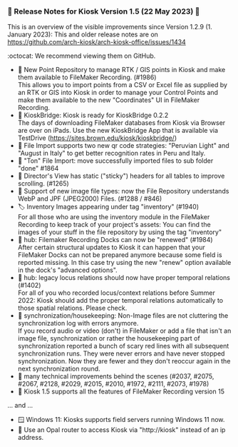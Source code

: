 ### 🌷  Release Notes for Kiosk Version 1.5 (22 May 2023) 🌷
This is an overview of the visible improvements since Version 1.2.9 (1. January 2023):
This and older release notes are on https://github.com/arch-kiosk/arch-kiosk-office/issues/1434

:octocat: We recommend viewing them on GitHub.


- 🌷 New Point Repository to manage RTK / GIS points in Kiosk and make them available to FileMaker Recording. (#1986)   
This allows you to import points from a CSV or Excel file as supplied by an RTK or GIS into Kiosk in order to manage your Control Points and make them available to the new "Coordinates" UI in FileMaker Recording.  
- 🌷 KioskBridge: Kiosk is ready for KioskBridge 0.2.2     
The days of downloading FileMaker databases from Kiosk via Browser are over on iPads. Use the new KioskBridge App that is available via TestDrive (https://sites.brown.edu/kiosk/kioskbridge/)  
- 🌷 File Import supports two new qr code strategies: "Peruvian Light" and "August in Italy" to get better recognition rates in Peru and Italy.
- 🌷 "Ton" File Import: move successfully imported files to sub folder "done" #1864  
- 🌷 Director's View has static ("sticky") headers for all tables to improve scrolling. (#1265)
- 🌷 Support of new image file types: now the File Repository understands WebP and JPF (JPEG2000) Files. (#1288 / #846)
- 🏷️ Inventory Images appearing under tag "inventory" (#1940)    
For all those who are using the inventory module in the FileMaker Recording to keep track of your project's assets: You can find the images of your stuff in the file repository by using the tag "inventory" 
- 🌷 hub: Filemaker Recording Docks can now be "renewed" (#1984)    
After certain structural updates to Kiosk it can happen that your FileMaker Docks can not be prepared anymore because some field is reported missing. In this case try using the new "renew" option available in the dock's "advanced options". 
- 🌷 hub: legacy locus relations should now have proper temporal relations (#1402)    
For all of you who recorded locus/context relations before Summer 2022: Kiosk should add the proper temporal relations automatically to those spatial relations. Please check.
- 🌷 synchronization/housekeeping: Non-Image files are not cluttering the synchronization log with errors anymore.    
If you record audio or video (don't) in FileMaker or add a file that isn't an image file, synchronization or rather the housekeeping part of synchronization reported a bunch of scary red lines with all subsequent synchronization runs. They were never errors and have never stopped synchronization. Now they are fewer and they don't reoccur again in the next synchronization round.
- 🌷 many technical improvements behind the scenes (#2037, #2075, #2067, #2128, #2029, #2015, #2010, #1972, #2111, #2073, #1978)
- 🌷 Kiosk 1.5 supports all the features of FileMaker Recording version 15
    
... and ...
- 🪟 Windows 11: Kiosks supports field servers running Windows 11 now.
- 🌷 Use an Opal router to access Kiosk via "http://kiosk" instead of an ip address.

